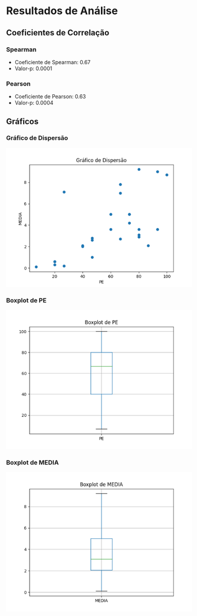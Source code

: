 # Resultados de Análise
## Coeficientes de Correlação

### Spearman
- Coeficiente de Spearman: 0.67
- Valor-p: 0.0001

### Pearson
- Coeficiente de Pearson: 0.63
- Valor-p: 0.0004

## Gráficos
### Gráfico de Dispersão
![Gráfico de Dispersão](graficos/dispersao.png)

### Boxplot de PE
![Boxplot de PE](graficos/boxplot_pe.png)

### Boxplot de MEDIA
![Boxplot de MEDIA](graficos/boxplot_media.png)

